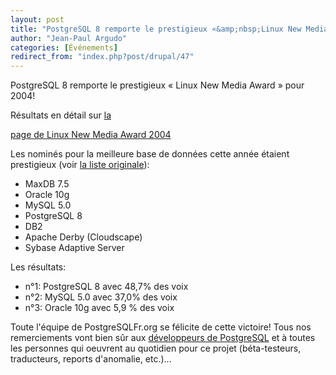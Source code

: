 ```yaml
---
layout: post
title: "PostgreSQL 8 remporte le prestigieux «&amp;nbsp;Linux New Media Award&amp;nbsp;» pour 2004!"
author: "Jean-Paul Argudo"
categories: [Événements]
redirect_from: "index.php?post/drupal/47"
---
```



<p></p>

<!--more-->


<p>

PostgreSQL 8 remporte le prestigieux «&nbsp;Linux New Media Award&nbsp;» pour 2004!

</p>

<p>Résultats en détail sur <a href="http://www.linuxnewmedia.de/Award_2004/award2004/"> la

page de Linux New Media Award 2004</a>

</p>

<p>Les nominés pour la meilleure base de données cette année étaient prestigieux (voir <a href="http://www.linuxnewmedia.de/Award_2004/award2004/ab.jpg">la liste originale</a>):

</p>

<ul>

<li>MaxDB 7.5</li>

<li>Oracle 10g</li>

<li>MySQL 5.0</li>

<li>PostgreSQL 8</li>

<li>DB2</li>

<li>Apache Derby (Cloudscape)</li>

<li>Sybase Adaptive Server</li>

</ul>

<p>Les résultats:

</p>

<ul>

<li>n°1:&nbsp;PostgreSQL 8 avec 48,7% des voix</li>

<li>n°2:&nbsp;MySQL 5.0 avec 37,0% des voix</li>

<li>n°3:&nbsp;Oracle 10g avec 5,9 % des voix</li>

</ul>

<p>

Toute l'équipe de PostgreSQLFr.org se félicite de cette victoire! Tous nos remerciements vont bien sûr aux <a href="http://developer.postgresql.org/">développeurs de PostgreSQL</a> et à toutes les personnes qui oeuvrent au quotidien pour ce projet (béta-testeurs, traducteurs, reports d'anomalie, etc.)...

</p>